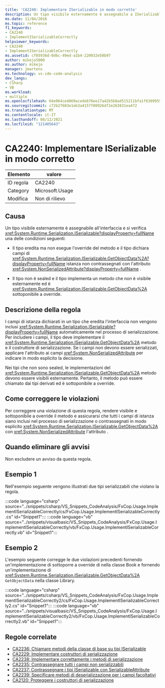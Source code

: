 ```yaml
---
title: 'CA2240: Implementare ISerializable in modo corretto'
description: Un tipo visibile esternamente è assegnabile a ISerializable e il tipo eredita ma non esegue l'override di GetObjectData e il tipo dichiara campi di istanza non contrassegnati con l'attributo System.NonSerializedAttribute. oppure il tipo non è sealed e il tipo implementa un metodo GetObjectData che non è visibile esternamente ed è sottoponibile a override.
ms.date: 11/04/2016
ms.topic: reference
f1_keywords:
- CA2240
- ImplementISerializableCorrectly
helpviewer_keywords:
- CA2240
- ImplementISerializableCorrectly
ms.assetid: cf05936d-0d6c-49ed-a1b4-220032e50b97
author: mikejo5000
ms.author: mikejo
manager: jmartens
ms.technology: vs-ide-code-analysis
dev_langs:
- CSharp
- VB
ms.workload:
- multiple
ms.openlocfilehash: 64e064ce4869acedeb76ee17a42b5b8ad515211bfa1f63099550752e6a4fcbb9
ms.sourcegitcommit: c72b2f603e1eb3a4157f00926df2e263831ea472
ms.translationtype: MT
ms.contentlocale: it-IT
ms.lasthandoff: 08/12/2021
ms.locfileid: "121405643"
---
```

# <a name="ca2240-implement-iserializable-correctly"></a>CA2240: Implementare ISerializable in modo corretto

|Elemento|valore|
|-|-|
|ID regola|CA2240|
|Category|Microsoft.Usage|
|Modifica|Non di rilievo|

## <a name="cause"></a>Causa

Un tipo visibile esternamente è assegnabile all'interfaccia e si verifica <xref:System.Runtime.Serialization.ISerializable?displayProperty=fullName> una delle condizioni seguenti:

- Il tipo eredita ma non esegue l'override del metodo e il tipo dichiara campi di <xref:System.Runtime.Serialization.ISerializable.GetObjectData%2A?displayProperty=fullName> istanza non contrassegnati con l'attributo <xref:System.NonSerializedAttribute?displayProperty=fullName> .

- Il tipo non è sealed e il tipo implementa un metodo che non è visibile esternamente ed è <xref:System.Runtime.Serialization.ISerializable.GetObjectData%2A> sottoponibile a override.

## <a name="rule-description"></a>Descrizione della regola
I campi di istanza dichiarati in un tipo che eredita l'interfaccia non vengono inclusi <xref:System.Runtime.Serialization.ISerializable?displayProperty=fullName> automaticamente nel processo di serializzazione. Per includere i campi, il tipo deve implementare il <xref:System.Runtime.Serialization.ISerializable.GetObjectData%2A> metodo e il costruttore di serializzazione. Se i campi non devono essere serializzati, applicare l'attributo ai campi <xref:System.NonSerializedAttribute> per indicare in modo esplicito la decisione.

Nei tipi che non sono sealed, le implementazioni del <xref:System.Runtime.Serialization.ISerializable.GetObjectData%2A> metodo devono essere visibili esternamente. Pertanto, il metodo può essere chiamato dai tipi derivati ed è sottoponibile a override.

## <a name="how-to-fix-violations"></a>Come correggere le violazioni
Per correggere una violazione di questa regola, rendere visibile e sottoponibile a override il metodo e assicurarsi che tutti i campi di istanza siano inclusi nel processo di serializzazione o contrassegnati in modo esplicito <xref:System.Runtime.Serialization.ISerializable.GetObjectData%2A> con <xref:System.NonSerializedAttribute> l'attributo .

## <a name="when-to-suppress-warnings"></a>Quando eliminare gli avvisi
Non escludere un avviso da questa regola.

## <a name="example-1"></a>Esempio 1
Nell'esempio seguente vengono illustrati due tipi serializzabili che violano la regola.

:::code language="csharp" source="../snippets/csharp/VS_Snippets_CodeAnalysis/FxCop.Usage.ImplementISerializableCorrectly/cs/FxCop.Usage.ImplementISerializableCorrectly.cs" id="Snippet1":::
:::code language="vb" source="../snippets/visualbasic/VS_Snippets_CodeAnalysis/FxCop.Usage.ImplementISerializableCorrectly/vb/FxCop.Usage.ImplementISerializableCorrectly.vb" id="Snippet1":::

## <a name="example-2"></a>Esempio 2
L'esempio seguente corregge le due violazioni precedenti fornendo un'implementazione di sottoporre a override di nella classe Book e fornendo un'implementazione di <xref:System.Runtime.Serialization.ISerializable.GetObjectData%2A> `GetObjectData` nella classe Library.

:::code language="csharp" source="../snippets/csharp/VS_Snippets_CodeAnalysis/FxCop.Usage.ImplementISerializableCorrectly2/cs/FxCop.Usage.ImplementISerializableCorrectly2.cs" id="Snippet1":::
:::code language="vb" source="../snippets/visualbasic/VS_Snippets_CodeAnalysis/FxCop.Usage.ImplementISerializableCorrectly2/vb/FxCop.Usage.ImplementISerializableCorrectly2.vb" id="Snippet1":::


## <a name="related-rules"></a>Regole correlate

- [CA2236: Chiamare metodi della classe di base su tipi ISerializable](../code-quality/ca2236.md)
- [CA2229: Implementare costruttori di serializzazione](/dotnet/fundamentals/code-analysis/quality-rules/ca2229)
- [CA2238: Implementare correttamente i metodi di serializzazione](../code-quality/ca2238.md)
- [CA2235: Contrassegnare tutti i campi non serializzabili](/dotnet/fundamentals/code-analysis/quality-rules/ca2235)
- [CA2237: Contrassegnare i tipi ISerializable con SerializableAttribute](/dotnet/fundamentals/code-analysis/quality-rules/ca2237)
- [CA2239: Specificare metodi di deserializzazione per i campi facoltativi](../code-quality/ca2239.md)
- [CA2120: Proteggere i costruttori di serializzazione](../code-quality/ca2120.md)
